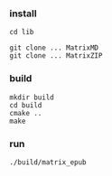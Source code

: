 

### install

```shell
cd lib

git clone ... MatrixMD
git clone ... MatrixZIP

```

### build

```shell
mkdir build
cd build
cmake ..
make
```

### run

```shell
./build/matrix_epub
```